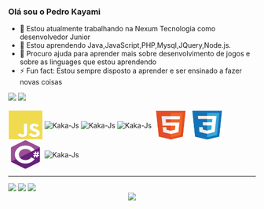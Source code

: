### Olá sou o Pedro Kayami

<!--
**Pedro-Kayami/Pedro-Kayami** is a ✨ _special_ ✨ repository because its `README.md` (this file) appears on your GitHub profile.

Here are some ideas to get you started:
-->
- 🔭 Estou atualmente trabalhando na Nexum Tecnologia como desenvolvedor Junior 
- 🌱 Estou aprendendo Java,JavaScript,PHP,Mysql,JQuery,Node.js.
- 🤔 Procuro ajuda para aprender mais sobre desenvolvimento de jogos e sobre as linguages que estou aprendendo
- ⚡ Fun fact: Estou sempre disposto a aprender e ser ensinado a fazer novas coisas

<div>
  <img height="200px" src="https://github-readme-stats.vercel.app/api?username=Pedro-Kayami&show_icons=true&theme=dracula"/>
  <img height="200px" src="https://github-readme-stats.vercel.app/api/top-langs/?username=Pedro-Kayami&layout=compact)](https://github.com/anuraghazra/github-readme-stats"/>
</div>

<div style="display: inline_block"><br>
  <img align="center" alt="Kaka-Js" height="60" width="70" src="https://raw.githubusercontent.com/devicons/devicon/master/icons/javascript/javascript-plain.svg">           <img  align="center" alt="Kaka-Js" height="60" width="70" src="https://cdn.jsdelivr.net/gh/devicons/devicon/icons/mysql/mysql-original-wordmark.svg" />
  <img align="center" alt="Kaka-Js" height="60" width="70" src="https://cdn.jsdelivr.net/gh/devicons/devicon/icons/nodejs/nodejs-original.svg" />
  <img align="center" alt="Kaka-Js" height="60" width="70" src="https://cdn.jsdelivr.net/gh/devicons/devicon/icons/php/php-original.svg" />
  <img align="center" alt="Kaka-Js" height="60" width="70" src="https://raw.githubusercontent.com/devicons/devicon/master/icons/html5/html5-original.svg">
  <img align="center" alt="Kaka-Js" height="60" width="70" src="https://raw.githubusercontent.com/devicons/devicon/master/icons/css3/css3-original.svg">
  <img align="center" alt="Kaka-Js" height="60" width="70" src="https://raw.githubusercontent.com/devicons/devicon/master/icons/csharp/csharp-original.svg">
  <img align="center" alt="Kaka-Js" height="60" width="70" src="https://cdn.jsdelivr.net/gh/devicons/devicon/icons/java/java-original-wordmark.svg" />
</div>
<hr>

<div>
   <a href="https://instagram.com/kayamipedro" target="_blank"><img src="https://img.shields.io/badge/-Instagram-%23E4405F?style=for-the-badge&logo=instagram&logoColor=white" target="_blank"></a>
   <a href = "pedro.k.franchini@gmail.com"><img src="https://img.shields.io/badge/-Gmail-%23333?style=for-the-badge&logo=gmail&logoColor=white" target="_blank"></a>
   <a href="https://www.linkedin.com/in/pedro-kayami-54b777246" target="_blank"><img src="https://img.shields.io/badge/-LinkedIn-%230077B5?style=for-the-badge&logo=linkedin&logoColor=white" target="_blank"></a> 
</div>

<div align="center">
  <img src="https://github.com/Pedro-Kayami/Pedro-Kayami/blob/output/github-contribution-grid-snake.svg">
</div>
